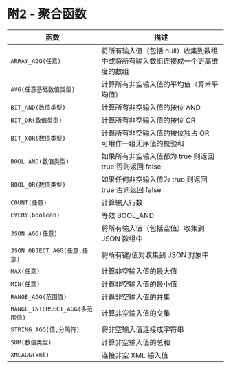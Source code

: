 # 附2 - 聚合函数

| 函数                            | 描述                                                         |
| ------------------------------- | ------------------------------------------------------------ |
| `ARRAY_AGG(任意)`               | 将所有输入值（包括 null）收集到数组中或将所有输入数组连接成一个更高维度的数组 |
| `AVG(任意基础数值类型)`         | 计算所有非空输入值的平均值（算术平均值）                     |
| `BIT_AND(数值类型)`             | 计算所有非空输入值的按位 AND                                 |
| `BIT_OR(数值类型)`              | 计算所有非空输入值的按位 OR                                  |
| `BIT_XOR(数值类型)`             | 计算所有非空输入值的按位独占 OR <br />可用作一组无序值的校验和 |
| `BOOL_AND(数值类型)`            | 如果所有非空输入值都为 true 则返回 true 否则返回 false       |
| `BOOL_OR(数值类型)`             | 如果任何非空输入值为 true 则返回 true 否则返回 false         |
| `COUNT(任意)`                   | 计算输入行数                                                 |
| `EVERY(boolean)`                | 等效 BOOL_AND                                                |
| `JSON_AGG(任意)`                | 将所有输入值（包括空值）收集到 JSON 数组中                   |
| `JSON_OBJECT_AGG(任意,任意)`    | 将所有键/值对收集到 JSON 对象中                              |
| `MAX(任意)`                     | 计算非空输入值的最大值                                       |
| `MIN(任意)`                     | 计算非空输入值的最小值                                       |
| `RANGE_AGG(范围值)`             | 计算非空输入值的并集                                         |
| `RANGE_INTERSECT_AGG(多范围值)` | 计算非空输入值的交集                                         |
| `STRING_AGG(值,分隔符)`         | 将非空输入值连接成字符串                                     |
| `SUM(数值类型)`                 | 计算非空输入值的总和                                         |
| `XMLAGG(xml)`                   | 连接非空 XML 输入值                                          |

```postgresql
```

#### 

```postgresql
```







